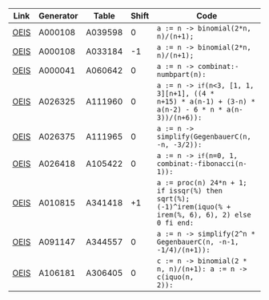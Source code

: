 | Link | Generator  | Table  |Shift | Code  |
| ---  | ---        | ---    | ---  |---    |
| [OEIS](https://oeis.org/search?q=id:A000108%7Cid%3AA039598) | A000108 | A039598 | 0 |<code>a := n -> binomial(2*n, n)/(n+1);  </code> |
| [OEIS](https://oeis.org/search?q=id:A000108%7Cid%3AA033184) | A000108 | A033184 | -1 | <code>a := n -> binomial(2*n, n)/(n+1);  </code> |
| [OEIS](https://oeis.org/search?q=id:A000041%7Cid%3AA060642) | A000041 | A060642 | 0 | <code>a := n -> combinat:-numbpart(n): </code> |
| [OEIS](https://oeis.org/search?q=id:A026325%7Cid%3AA111960) | A026325 | A111960 | 0 | <code>a := n -> `if`(n<3, [1, 1, 3][n+1], ((4 * n+15) * a(n-1) + (3-n) * a(n-2) - 6 * n * a(n-3))/(n+6)): </code> |
| [OEIS](https://oeis.org/search?q=id:A026375%7Cid%3AA111965) | A026375 | A111965 | 0 | <code>a := n -> simplify(GegenbauerC(n, -n, -3/2)): </code> |
| [OEIS](https://oeis.org/search?q=id:A026418%7Cid%3AA105422) | A026418 | A105422 | 0 | <code>a := n -> `if`(n=0, 1, combinat:-fibonacci(n-1)):</code> |
| [OEIS](https://oeis.org/search?q=id:A010815%7Cid%3AA341418) | A010815 | A341418 | +1 | <code>a := proc(n) 24*n + 1; if issqr(%) then sqrt(%); (-1)^irem(iquo(% + irem(%, 6), 6), 2) else 0 fi end:</code> |
| [OEIS](https://oeis.org/search?q=id:A091147%7Cid%3AA344557) | A091147 | A344557 | 0 | <code>a := n -> simplify(2^n * GegenbauerC(n, -n-1, -1/4)/(n+1)): </code> |
| [OEIS](https://oeis.org/search?q=id:A106181%7Cid%3AA306405) | A106181 | A306405 | 0 | <code>c := n -> binomial(2 * n, n)/(n+1): a := n -> c(iquo(n, 2)): </code> |
